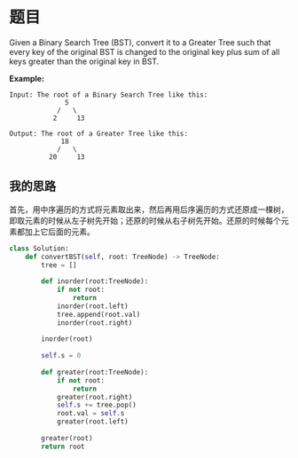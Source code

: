 # 题目

Given a Binary Search Tree (BST), convert it to a Greater Tree such that every key of the original BST is changed to the original key plus sum of all keys greater than the original key in BST.

**Example:**

```
Input: The root of a Binary Search Tree like this:
              5
            /   \
           2     13

Output: The root of a Greater Tree like this:
             18
            /   \
          20     13
```

## 我的思路

首先，用中序遍历的方式将元素取出来，然后再用后序遍历的方式还原成一棵树，即取元素的时候从左子树先开始；还原的时候从右子树先开始。还原的时候每个元素都加上它后面的元素。

```python
class Solution:
    def convertBST(self, root: TreeNode) -> TreeNode:
        tree = []
        
        def inorder(root:TreeNode):
            if not root:
                return
            inorder(root.left)
            tree.append(root.val)
            inorder(root.right)
            
        inorder(root)
        
        self.s = 0
        
        def greater(root:TreeNode):
            if not root:
                return
            greater(root.right)
            self.s += tree.pop()
            root.val = self.s
            greater(root.left)
            
        greater(root)
        return root
```

